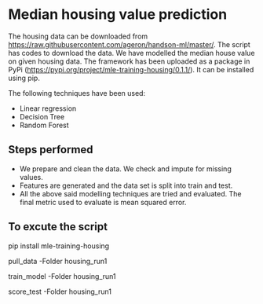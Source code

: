 # Median housing value prediction

The housing data can be downloaded from https://raw.githubusercontent.com/ageron/handson-ml/master/. The script has codes to download the data. We have modelled the median house value on given housing data. The framework has been uploaded as a package in PyPi (https://pypi.org/project/mle-training-housing/0.1.1/). It can be installed using pip. 

The following techniques have been used: 

 - Linear regression
 - Decision Tree
 - Random Forest

## Steps performed
 - We prepare and clean the data. We check and impute for missing values.
 - Features are generated and the data set is split into train and test.
 - All the above said modelling techniques are tried and evaluated. The final metric used to evaluate is mean squared error.

## To excute the script
pip install mle-training-housing

pull_data -Folder housing_run1

train_model -Folder housing_run1

score_test -Folder housing_run1

